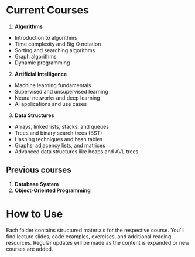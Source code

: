 # Current Courses

1. **Algorithms**
- Introduction to algorithms
- Time complexity and Big O notation
- Sorting and searching algorithms
- Graph algorithms
- Dynamic programming

2. **Artificial Intelligence**
- Machine learning fundamentals
- Supervised and unsupervised learning
- Neural networks and deep learning
- AI applications and use cases

3. **Data Structures**
- Arrays, linked lists, stacks, and queues
- Trees and binary search trees (BST)
- Hashing techniques and hash tables
- Graphs, adjacency lists, and matrices
- Advanced data structures like heaps and AVL trees

## Previous courses
1. **Database System**
2. **Object-Oriented Programming**

# How to Use
Each folder contains structured materials for the respective course.
You'll find lecture slides, code examples, exercises, and additional reading resources.
Regular updates will be made as the content is expanded or new courses are added.
